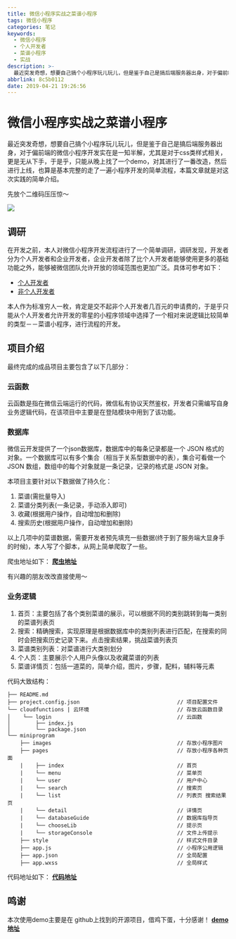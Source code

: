 ```yaml
---
title: 微信小程序实战之菜谱小程序
tags: 微信小程序
categories: 笔记
keywords:
  - 微信小程序
  - 个人开发者
  - 菜谱小程序
  - 实战
description: >-
  最近突发奇想，想要自己搞个小程序玩儿玩儿，但是鉴于自己是搞后端服务器出身，对于偏前端的微信小程序开发实在是一知半解，尤其是对于css类样式相关，更是无从下手，于是乎，只能从晚上找了一个demo，对其进行了一番改造，然后进行上线，也算是基本完整的走了一遍小程序开发的简单流程，本篇文章就是对这次实践的简单介绍。
abbrlink: 8c5b0112
date: 2019-04-21 19:26:56
---
```

# 微信小程序实战之菜谱小程序

最近突发奇想，想要自己搞个小程序玩儿玩儿，但是鉴于自己是搞后端服务器出身，对于偏前端的微信小程序开发实在是一知半解，尤其是对于css类样式相关，更是无从下手，于是乎，只能从晚上找了一个demo，对其进行了一番改造，然后进行上线，也算是基本完整的走了一遍小程序开发的简单流程，本篇文章就是对这次实践的简单介绍。

先放个二维码压压惊～

![](/img/微信小程序实战之菜谱小程序/img1.jpg)

## 调研

在开发之前，本人对微信小程序开发流程进行了一个简单调研，调研发现，开发者分为个人开发者和企业开发者，企业开发者除了比个人开发者能够使用更多的基础功能之外，能够被微信团队允许开放的领域范围也更加广泛。具体可参考如下：
+ [个人开发者](https://developers.weixin.qq.com/miniprogram/product/material.html?t=19041716#%E4%B8%AA%E4%BA%BA%E4%B8%BB%E4%BD%93%E5%B0%8F%E7%A8%8B%E5%BA%8F%E5%BC%80%E6%94%BE%E7%9A%84%E6%9C%8D%E5%8A%A1%E7%B1%BB%E7%9B%AE)
+ [非个人开发者](https://developers.weixin.qq.com/miniprogram/product/material.html?t=19041716#%E9%9D%9E%E4%B8%AA%E4%BA%BA%E4%B8%BB%E4%BD%93%E5%B0%8F%E7%A8%8B%E5%BA%8F%E5%BC%80%E6%94%BE%E7%9A%84%E6%9C%8D%E5%8A%A1%E7%B1%BB%E7%9B%AE)

本人作为标准穷人一枚，肯定是交不起非个人开发者几百元的申请费的，于是乎只能从个人开发者允许开发的零星的小程序领域中选择了一个相对来说逻辑比较简单的类型－－菜谱小程序，进行流程的开发。

## 项目介绍

最终完成的成品项目主要包含了以下几部分：

### 云函数
云函数是指在微信云端运行的代码，微信私有协议天然鉴权，开发者只需编写自身业务逻辑代码，在该项目中主要是在登陆模块中用到了该功能。

### 数据库
微信云开发提供了一个json数据库，数据库中的每条记录都是一个 JSON 格式的对象。一个数据库可以有多个集合（相当于关系型数据中的表），集合可看做一个 JSON 数组，数组中的每个对象就是一条记录，记录的格式是 JSON 对象。

本项目主要针对以下数据做了持久化：
1. 菜谱(需批量导入)
2. 菜谱分类列表(一条记录，手动添入即可)
3. 收藏(根据用户操作，自动增加和删除)
4. 搜索历史(根据用户操作，自动增加和删除)

以上几项中的菜谱数据，需要开发者预先填充一些数据(终于到了服务端大显身手的时候)，本人写了个脚本，从网上简单爬取了一些。

爬虫地址如下：
[**爬虫地址**](https://github.com/darylliu/pythoncrawler.git)

有兴趣的朋友改改直接使用～

### 业务逻辑

1. 首页：主要包括了各个类别菜谱的展示，可以根据不同的类别跳转到每一类别的菜谱列表页
2. 搜索：精确搜索，实现原理是根据数据库中的类别列表进行匹配，在搜索的同时会把搜索历史记录下来。点击搜索结果，挑战菜谱列表页
3. 菜谱类别列表：对菜谱进行大类别划分
4. 个人页：主要展示个人用户头像以及收藏菜谱的列表
5. 菜谱详情页：包括一道菜的，简单介绍，图片，步骤，配料，辅料等元素

代码大致结构：
```
├── README.md
├── project.config.json                               // 项目配置文件
└── cloudfunctions | 云环境                            // 存放云函数目录
│    └── login                                        // 云函数
│        ├── index.js
│        └── package.json
└── miniprogram
    ├── images                                        // 存放小程序图片
    ├── pages                                         // 存放小程序各种页面
    |    ├── index                                    // 首页
    |    └── menu                                     // 菜单页
    |    └── user                                     // 用户中心
    |    └── search                                   // 搜索页
    |    └── list                                     // 列表页 搜索结果页
    |    └── detail                                   // 详情页
    |    └── databaseGuide                            // 数据库指导页
    |    └── chooseLib                                // 提示页
    |    └── storageConsole                           // 文件上传提示
    ├── style                                         // 样式文件目录
    ├── app.js                                        // 小程序公用逻辑
    ├── app.json                                      // 全局配置
    ├── app.wxss                                      // 全局样式
```


代码地址如下：
[**代码地址**](https://github.com/darylliu/micro_app_food)

## 鸣谢
本次使用demo主要是在 github上找到的开源项目，借鸡下蛋，十分感谢！
[**demo地址**](https://github.com/caochangkui/miniprogram-food)